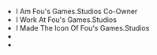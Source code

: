- I Am Fou's Games.Studios Co-Owner
- I Work At Fou's Games.Studios
- I Made The Icon Of Fou's Games.Studios
- 
- 

<!---
Your Rank: Guest
